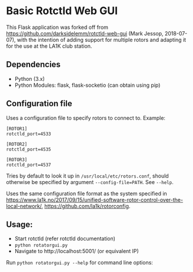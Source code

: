 # Basic Rotctld Web GUI

This Flask application was forked off from
https://github.com/darksidelemm/rotctld-web-gui (Mark Jessop, 2018-07-07), with
the intention of adding support for multiple rotors and adapting it for the use
at the LA1K club station.

## Dependencies
* Python (3.x)
* Python Modules: flask, flask-socketio  (can obtain using pip)

## Configuration file

Uses a configuration file to specify rotors to connect to. Example:

```
[ROTOR1]
rotctld_port=4533

[ROTOR2]
rotctld_port=4535

[ROTOR3]
rotctld_port=4537
```

Tries by default to look it up in `/usr/local/etc/rotors.conf`, should otherwise
be specified by argument `--config-file=PATH`. See `--help`.

Uses the same configuration file format as the system
specified in https://www.la1k.no/2017/09/15/unified-software-rotor-control-over-the-local-network/, https://github.com/la1k/rotorconfig.

## Usage:
* Start rotctld (refer rotctld documentation)
* `python rotatorgui.py`
* Navigate to http://localhost:5001/   (or equivalent IP)

Run `python rotatorgui.py --help` for command line options:
